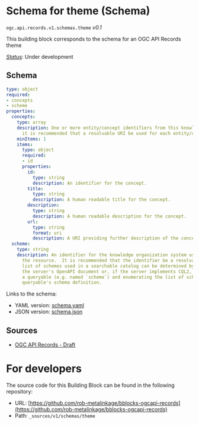 
# Schema for theme (Schema)

`ogc.api.records.v1.schemas.theme` *v0.1*

This building block corresponds to the schema for an OGC API Records theme

[*Status*](http://www.opengis.net/def/status): Under development

## Schema

```yaml
type: object
required:
- concepts
- scheme
properties:
  concepts:
    type: array
    description: One or more entity/concept identifiers from this knowledge system.
      it is recommended that a resolvable URI be used for each entity/concept identifier.
    minItems: 1
    items:
      type: object
      required:
      - id
      properties:
        id:
          type: string
          description: An identifier for the concept.
        title:
          type: string
          description: A human readable title for the concept.
        description:
          type: string
          description: A human readable description for the concept.
        url:
          type: string
          format: uri
          description: A URI providing further description of the concept.
  scheme:
    type: string
    description: An identifier for the knowledge organization system used to classify
      the resource.  It is recommended that the identifier be a resolvable URI.  The
      list of schemes used in a searchable catalog can be determined by inspecting
      the server's OpenAPI document or, if the server implements CQL2, by exposing
      a queryable (e.g. named `scheme`) and enumerating the list of schemes in the
      queryable's schema definition.

```

Links to the schema:

* YAML version: [schema.yaml](https://rob-metalinkage.github.io/bblocks-ogcapi-records/build/annotated/api/records/v1/schemas/theme/schema.json)
* JSON version: [schema.json](https://rob-metalinkage.github.io/bblocks-ogcapi-records/build/annotated/api/records/v1/schemas/theme/schema.yaml)

## Sources

* [OGC API Records - Draft](https://docs.ogc.org/DRAFTS/20-004.html)

# For developers

The source code for this Building Block can be found in the following repository:

* URL: [https://github.com/rob-metalinkage/bblocks-ogcapi-records](https://github.com/rob-metalinkage/bblocks-ogcapi-records)
* Path: `_sources/v1/schemas/theme`

